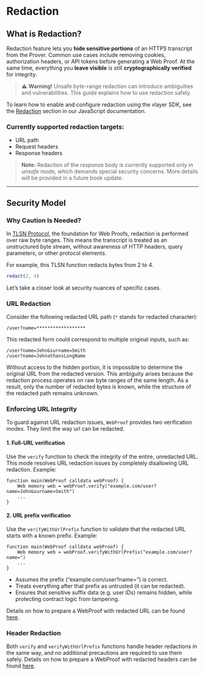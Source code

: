 # Redaction

## What is Redaction?

Redaction feature lets you **hide sensitive portions** of an HTTPS transcript from the Prover. Common use cases include removing cookies, authorization headers, or API tokens before generating a Web Proof. At the same time, everything you **leave visible** is still **cryptographically verified** for integrity.

> ⚠️ **Warning!** Unsafe byte-range redaction can introduce ambiguities and vulnerabilities. This guide explains how to use redaction safely.

To learn how to enable and configure redaction using the vlayer SDK, see the [Redaction](../javascript/web-proofs.md#redaction) section in our JavaScript documentation.

### Currently supported redaction targets:
* URL path
* Request headers
* Response headers

> **Note:** Redaction of the response body is currently supported only in *unsafe* mode, which demands special security concerns. More details will be provided in a future book update.

---

## Security Model

### Why Caution Is Needed?

In [TLSN Protocol](https://tlsnotary.org/), the foundation for Web Proofs, redaction is performed over raw byte ranges. This means the transcript is treated as an unstructured byte stream, without awareness of HTTP headers, query parameters, or other protocol elements.

For example, this TLSN function redacts bytes from 2 to 4.

```js
redact(2, 4)
```

Let’s take a closer look at security nuances of specific cases.


### URL Redaction

Consider the following redacted URL path (`*` stands for redacted character):

```
/user?name=******************
```

This redacted form could correspond to multiple original inputs, such as:

```
/user?name=John&surname=Smith
/user?name=JohnathansLongName
```

Without access to the hidden portion, it is impossible to determine the original URL from the redacted version. This ambiguity arises because the redaction process operates on raw byte ranges of the same length. As a result, only the number of redacted bytes is known, while the structure of the redacted path remains unknown.

### Enforcing URL Integrity

To guard against URL redaction issues, `WebProof` provides two verification modes. They limit the way url can be redacted.

#### 1. Full-URL verification

Use the `verify` function to check the integrity of the entire, unredacted URL. This mode resolves URL redaction issues by completely disallowing URL redaction. Example:

```solidity
function main(WebProof calldata webProof) {
    Web memory web = webProof.verify("example.com/user?name=John&surname=Smith")
    ...
}
```

#### 2. URL prefix verification

Use the `verifyWithUrlPrefix` function to validate that the redacted URL starts with a known prefix. Example:

```solidity
function main(WebProof calldata webProof) {
    Web memory web = webProof.verifyWithUrlPrefix("example.com/user?name=")
    ...
}
```

* Assumes the prefix (“example.com/user?name=”) is correct.
* Treats everything after that prefix as untrusted (it can be redacted).
* Ensures that sensitive suffix data (e.g. user IDs) remains hidden, while protecting contract logic from tampering.

Details on how to prepare a WebProof with redacted URL can be found [here](../javascript/web-proofs.md#url-redaction).

### Header Redaction

Both `verify` and `verifyWithUrlPrefix` functions handle header redactions in the same way, and no additional precautions are required to use them safely. Details on how to prepare a WebProof with redacted headers can be found [here](../javascript/web-proofs.md#header-redaction).
